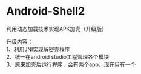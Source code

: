 # Android-Shell2
利用动态加载技术实现APK加壳（升级版）<br/>

升级内容：<br/>
1、利用JNI实现解密壳程序<br/>
2、统一在android studio工程管理各个模块<br/>
3、原来加壳后运行程序，会有两个app，现在只有一个<br/>

